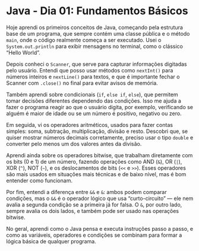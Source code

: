 # Java - Dia 01: Fundamentos Básicos

Hoje aprendi os primeiros conceitos de Java, começando pela estrutura base de um programa, que sempre contém uma classe pública e o método `main`, onde o código realmente começa a ser executado. Usei o `System.out.println` para exibir mensagens no terminal, como o clássico “Hello World”.

Depois conheci o `Scanner`, que serve para capturar informações digitadas pelo usuário. Entendi que posso usar métodos como `nextInt()` para números inteiros e `nextLine()` para textos, e que é importante fechar o Scanner com `.close()` no final para evitar avisos de memória.

Também aprendi sobre condicionais (`if`, `else if`, `else`), que permitem tomar decisões diferentes dependendo das condições. Isso me ajuda a fazer o programa reagir ao que o usuário digita, por exemplo, verificando se alguém é maior de idade ou se um número é positivo, negativo ou zero.

Em seguida, vi os operadores aritméticos, usados para fazer contas simples: soma, subtração, multiplicação, divisão e resto. Descobri que, se quiser mostrar números decimais corretamente, preciso usar o tipo `double` e converter pelo menos um dos valores antes da divisão.  

Aprendi ainda sobre os operadores bitwise, que trabalham diretamente com os bits (0 e 1) de um número, fazendo operações como AND (`&`), OR (`|`), XOR (`^`), NOT (`~`), e os deslocamentos de bits (`<<` e `>>`). Esses operadores são mais usados em situações mais técnicas e de baixo nível, mas é bom entender como funcionam.  

Por fim, entendi a diferença entre `&&` e `&`: ambos podem comparar condições, mas o `&&` é o operador lógico que usa “curto-circuito” — ele nem avalia a segunda condição se a primeira já for falsa. O `&`, por outro lado, sempre avalia os dois lados, e também pode ser usado nas operações bitwise.

No geral, aprendi como o Java pensa e executa instruções passo a passo, e como as variáveis, operadores e condições se combinam para formar a lógica básica de qualquer programa.




